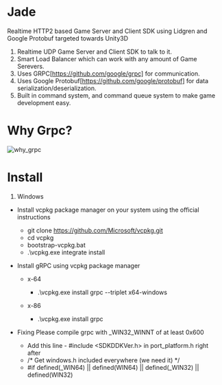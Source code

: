 # Jade
Realtime HTTP2 based Game Server and Client SDK using Lidgren and Google Protobuf targeted towards Unity3D

1. Realtime UDP Game Server and Client SDK to talk to it.
2. Smart Load Balancer which can work with any amount of Game Serevers.
3. Uses GRPC[https://github.com/google/grpc] for communication.
4. Uses Google Protobuf[https://github.com/google/protobuf] for data serialization/deserialization.
5. Built in command system, and command queue system to make game development easy.

# Why Grpc?
![why_grpc](https://miro.medium.com/max/960/1*abrqHMQzGtMyi4iy3qHkoA.gif "Why Grpc?")


# Install

1. Windows

- Install vcpkg package manager on your system using the official instructions
  - git clone https://github.com/Microsoft/vcpkg.git
  - cd vcpkg
  - bootstrap-vcpkg.bat
  - .\vcpkg.exe integrate install

- Install gRPC using vcpkg package manager
  - x-64
      - .\vcpkg.exe install grpc --triplet x64-windows

  - x-86
      - .\vcpkg.exe install grpc

- Fixing Please compile grpc with _WIN32_WINNT of at least 0x600
    - Add this line - #include <SDKDDKVer.h> in port_platform.h right after
    - /* Get windows.h included everywhere (we need it) */
    - #if defined(_WIN64) || defined(WIN64) || defined(_WIN32) || defined(WIN32)
